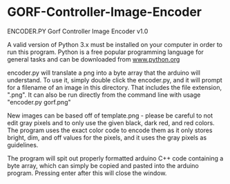 # GORF-Controller-Image-Encoder
ENCODER.PY
Gorf Controller Image Encoder v1.0

A valid version of Python 3.x must be installed on your computer in order to run
this program. Python is a free popular programming language for general tasks and
can be downloaded from www.python.org

encoder.py will translate a png into a byte array that the arduino will understand.
To use it, simply double click the encoder.py, and it will prompt for a filename of
an image in this directory. That includes the file extension, ".png". 
It can also be run directly from the command line with usage "encoder.py gorf.png"

New images can be based off of template.png - please be careful to not edit gray pixels
and to only use the given black, dark red, and red colors. The program uses the
exact color code to encode them as it only stores bright, dim, and off values for
the pixels, and it uses the gray pixels as guidelines.

The program will spit out properly formatted arduino C++ code containing a byte 
array, which can simply be copied and pasted into the arduino program. Pressing
enter after this will close the window.
